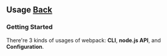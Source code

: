 ## Usage [Back](./../webpack.md)

### Getting Started

There're 3 kinds of usages of webpack: **CLI**, **node.js API**, and **Configuration**.
